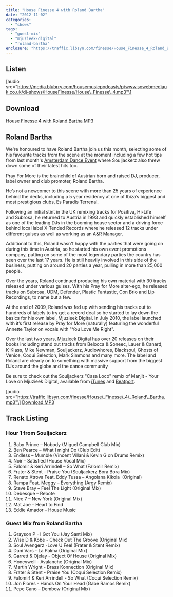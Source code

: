```yaml
---
title: "House Finesse 4 with Roland Bartha"
date: "2012-11-02"
categories: 
  - "shows"
tags: 
  - "guest-mix"
  - "mjuzieek-digital"
  - "roland-bartha"
enclosure: "https://traffic.libsyn.com/finesse/House_Finesse_4_Roland_Bartha.mp3 175447364 audio/mpeg "
---
```


## Listen

\[audio src="https://media.blubrry.com/housemusicpodcasts/p/www.sowebmediauk.co.uk/dj-shows/HouseFinesse/House\_Finesse\_4.mp3"\]

## Download

[House Finesse 4 with Roland Bartha MP3](https://media.blubrry.com/housemusicpodcasts/p/www.sowebmediauk.co.uk/dj-shows/HouseFinesse/House_Finesse_4.mp3)

## Roland Bartha

We're honoured to have Roland Bartha join us this month, selecting some of his favourite tracks from the scene at the moment including a few hot tips from last month's [Amsterdam Dance Event](https://www.amsterdam-dance-event.nl/live/) where Souljackerz also threw down some of their latest hits too.

Pray For More is the brainchild of Austrian born and raised DJ, producer, label owner and club promoter, Roland Bartha.

He’s not a newcomer to this scene with more than 25 years of experience behind the decks, including a 5 year residency at one of Ibiza’s biggest and most prestigious clubs, Es Paradis Terrenal.

Following an initial stint in the UK remixing tracks for Positiva, Hi-Life and Subrosa, he returned to Austria in 1993 and quickly established himself as one of the leading DJs in the booming house sector and a driving force behind local label X-Tended Records where he released 12 tracks under different guises as well as working as an A&R Manager.

Additional to this, Roland wasn't happy with the parties that were going on during this time in Austria, so he started his own event promotions company, putting on some of the most legendary parties the country has seen over the last 17 years. He is still heavily involved in this side of the business, putting on around 20 parties a year, pulling in more than 25,000 people.

Over the years, Roland continued producing his own material with 30 tracks released under various guises. With his Pray for More alter-ego, he released tracks on Subrosa, UDM, Defender, Plastic Fantastic, Con Brio and Lip Recordings, to name but a few.

At the end of 2009, Roland was fed up with sending his tracks out to hundreds of labels to try get a record deal so he started to lay down the basics for his own label, Mjuzieek Digital. In July 2010, the label launched with it’s first release by Pray for More (naturally) featuring the wonderful Annette Taylor on vocals with "You Love Me Right".

Over the last two years, Mjuzieek Digital has over 20 releases on their books including stand out tracks from Belocca & Soneec, Lauer & Canard, K-Klass, Mike Newman, Souljackerz, Audiowhores, Blacksoul, Ghosts of Venice, Coqui Selection, Mark Simmons and many more. The label and Roland are clearly on to something with massive support from the biggest DJs around the globe and the dance community

Be sure to check out the Souljackerz "Casa Loco" remix of Manjit - Your Love on Mjuzieek Digital, available from [iTunes](https://clk.tradedoubler.com/click?p=23708&a=1254950&url=https%3A%2F%2Fitunes.apple.com%2Fgb%2Falbum%2Fyour-love-souljackerz-casa%2Fid558785064%3Fi%3D558785113%26uo%3D4%26partnerId%3D2003) and [Beatport](https://www.beatport.com/track/your-love-souljackerz-casa-loco-mix/3792047).

\[audio src="https://traffic.libsyn.com/finesse/House\_Finesse\_4\_Roland\_Bartha.mp3"\] [Download MP3](https://traffic.libsyn.com/finesse/House_Finesse_4_Roland_Bartha.mp3)

## Track Listing

### Hour 1 from Souljackerz

1. Baby Prince – Nobody (Miguel Campbell Club Mix)
2. Ben Pearce – What I might Do (Club Edit)
3. Endless – Mumble (Vincent Villani & Kevin G on Drums Remix)
4. Noir – Satisfied (House Vocal Mix)
5. Falomir & Keri Arrindell – So What (Falomir Remix)
6. Frater & Stent – Praise You (Souljackerz Bora Bora Mix)
7. Renato Xtrova Feat. Eddy Tussa – Angolana Kikola  (Original)
8. Rampa Feat. Meggy – Everything (Argy Remix)
9. Steve Bray – Feel The Light (Original Mix)
10. Debesque – Rebote
11. Nice 7 – New York (Original Mix)
12. Mat Joe – Heart to Find
13. Eddie Amador – House Music

### Guest Mix from Roland Bartha

1. Grayson P - I Got You (Jay Santi Mix)
2. Wise D & Kobe - Check Out The Groove (Original Mix)
3. Soul Avengerz -Love U Feel (Frater & Stent Remix)
4. Dani Vars - La Palma (Original Mix)
5. Garrett & Ojelay - Object Of House (Original Mix)
6. Honeywell - Avalanche (Original Mix)
7. Martin Wright - Brass Konnection (Original Mix)
8. Frater & Stent - Praise You (Coqui Selection Remix)
9. Falomir! & Keri Arrindell - So What (Coqui Selection Remix)
10. Jon Flores - Hands On Your Head (Gabe Ramos Remix)
11. Pepe Cano – Dembow (Original Mix)
